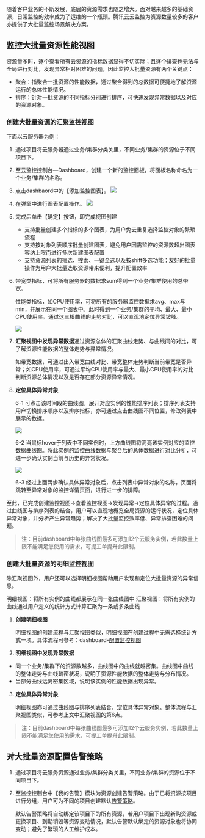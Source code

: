 随着客户业务的不断发展，底层的资源需求也随之增大。面对越来越多的基础资源，日常监控的效率成为了运维的一个瓶颈。腾讯云云监控为资源数量较多的客户亦提供了大批量监控场景解决方案。

## 监控大批量资源性能视图

资源量多时，逐个查看所有云资源的指标数据显得不切实际；且逐个排查也无法与全局进行对比，发现异常相对困难的问题，因此监控大批量资源有两个关键点：

* 聚合：指聚合一批资源的性能数据，通过聚合得到的总数据可便捷地了解资源运行的总体性能情况。
* 排序：针对一批资源的不同指标分别进行排序，可快速发现异常数据以及对应的资源对象。

### 创建大批量资源的汇聚监控视图

下面以云服务器为例：

1. 通过项目将云服务器通过业务/集群分类关里，不同业务/集群的资源位于不同项目下。

2. 至云监控控制台—Dashboard，创建一个新的监控面板，将面板名称命名为一个业务/集群的名称。

3. 点击dashbaord中的【添加监控图表】。
   ![](http://mc.qcloudimg.com/static/img/846763f78af542e795b211cac8d63e61/image.png)

4. 在弹窗中进行图表配置操作。
   ![](http://mc.qcloudimg.com/static/img/fc99d01f2c0671e40d66b127e8eaf318/image.png)

5. 完成后单击【确定】按钮，即完成视图创建
   * 支持批量创建多个指标的多个图表，为用户免去重复选择监控对象的繁琐流程
   * 支持按对象列表顺序批量创建图表，避免用户因需监控的资源数超出图表容纳上限而进行多次新建图表配置
   * 支持资源列表的筛选、搜索、一键全选以及按shift多选功能；友好的批量操作为用户大批量选取资源带来便利，提升配置效率

6. 带宽类指标，可将所有服务器的数据求sum得到一个业务/集群使用的总带宽。

   性能类指标，如CPU使用率，可将所有的服务器监控数据求avg、max与min，并展示在同一个图表中。此时得到一个业务/集群的平均、最大、最小CPU使用率。通过这三根曲线的走势对比，可以直观地定位异常坡峰。

   ![](http://mc.qcloudimg.com/static/img/54a195ab0efa737d5675651ee258d297/image.png)

7. **汇聚视图中发现异常数据**通过资源总体的汇聚曲线走势、与曲线间的对比，可了解资源性能数据的整体走势与异常情况。

   如带宽数据，可通过出入带宽曲线对比、带宽整体走势判断当前带宽是否异常；如CPU使用率，可通过平均CPU使用率与最大、最小CPU使用率的对比判断资源总体情况以及是否存在部分资源异常情况。

8. **定位具体异常对象**

   6-1 可点击该时间段的曲线图，展开对应实例的性能排序列表；排序列表支持用户切换排序顺序以及排序指标，亦可通过点击曲线图不同位置，修改列表中展示的数据。

   ![](http://mc.qcloudimg.com/static/img/ccb381ae8e0adb6d39958141617fc082/image.png)

   6-2 当鼠标hover于列表中不同实例时，上方曲线图将高亮该实例对应的监控数据曲线图。将此实例的监控曲线数据与聚合后的总体数据进行对比分析，可进一步确认实例当前与历史的异常状况。

   ![](http://mc.qcloudimg.com/static/img/211946d1b2db8ef3e41cf7847265fca2/image.png)

   6-3 经过上面两步确认具体异常对象后，点击列表中异常对象的名称，页面将跳转至异常对象的监控详情页面，进行进一步的排障。

至此，已完成创建监控视图→查看监控视图→发现异常→定位具体异常的过程。通过曲线图与排序列表的结合，用户可以直观地概览全局资源的运行状况，定位具体异常对象，并分析产生异常趋势；解决了大批量监控效率低、异常排查困难的问题。

> 注：目前dashboard中每张曲线图最多可添加12个云服务实例，若此数量上限不能满足您使用的需求，可提工单提升此限制。

### 创建大批量资源的明细监控视图

除汇聚视图外，用户还可以选择明细视图帮助用户发现和定位大批量资源的异常信息。

明细视图：将所有实例的曲线都展示在同一张曲线图中
汇聚视图：将所有实例的曲线通过用户定义的统计方式计算汇聚为一条或多条曲线

1. **创建明细视图**

   明细视图的创建流程与汇聚视图类似，明细视图在创建过程中无需选择统计方式一项。具体流程可参考：dashboard-[配置监控视图](https://cloud.tencent.com/document/product/248/13119)

2. **明细视图中发现异常数据**

* 同一个业务/集群下的资源数越多，曲线图中的曲线就越密集。曲线图中曲线的整体走势与曲线疏密状况，说明了资源性能数据的整体走势与分布情况。
* 当部分曲线远离密集区域，说明该实例的性能数据出现异常。

3. **定位具体异常对象**

   明细视图亦可通过曲线图与排序列表结合，定位具体异常对象。整体流程与汇聚视图类似，可参考上文中汇聚视图的第6点。

> 注：目前dashboard中每张曲线图最多可添加12个云服务实例，若此数量上限不能满足您使用的需求，可提工单提升此限制。

## 对大批量资源配置告警策略

1. 通过项目将云服务资源通过业务/集群分类关里，不同业务/集群的资源位于不同项目下。

2. 至监控控制台中【我的告警】模块为资源创建告警策略。由于已将资源按项目进行分组，用户可为不同的项目创建默认[告警策略](https://cloud.tencent.com/document/product/248/6215)。

   默认告警策略将自动绑定该项目下的所有资源，若用户项目下出现新购资源或更换项目、到期销毁等资源变动情况，默认告警默认绑定的资源对象也将协同变动；避免了繁琐的人工维护成本。


